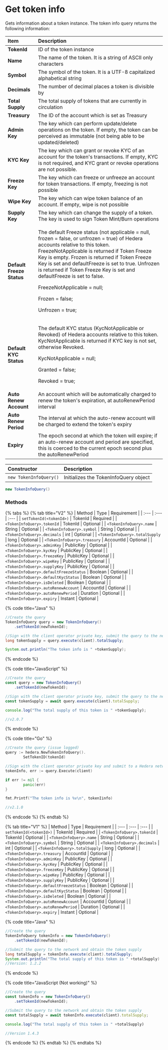# Get token info

Gets information about a token instance. The token info query returns the following information:

<table>
  <thead>
    <tr>
      <th style="text-align:left">Item</th>
      <th style="text-align:left">Description</th>
    </tr>
  </thead>
  <tbody>
    <tr>
      <td style="text-align:left"><b>TokenId</b>
      </td>
      <td style="text-align:left">ID of the token instance</td>
    </tr>
    <tr>
      <td style="text-align:left"><b>Name</b>
      </td>
      <td style="text-align:left">The name of the token. It is a string of ASCII only characters</td>
    </tr>
    <tr>
      <td style="text-align:left"><b>Symbol</b>
      </td>
      <td style="text-align:left">The symbol of the token. It is a UTF-8 capitalized alphabetical string</td>
    </tr>
    <tr>
      <td style="text-align:left"><b>Decimals</b>
      </td>
      <td style="text-align:left">The number of decimal places a token is divisible by</td>
    </tr>
    <tr>
      <td style="text-align:left"><b>Total Supply</b>
      </td>
      <td style="text-align:left">The total supply of tokens that are currently in circulation</td>
    </tr>
    <tr>
      <td style="text-align:left"><b>Treasury</b>
      </td>
      <td style="text-align:left">The ID of the account which is set as Treasury</td>
    </tr>
    <tr>
      <td style="text-align:left"><b>Admin Key</b>
      </td>
      <td style="text-align:left">The key which can perform update/delete operations on the token. If empty,
        the token can be perceived as immutable (not being able to be updated/deleted)</td>
    </tr>
    <tr>
      <td style="text-align:left"><b>KYC Key</b>
      </td>
      <td style="text-align:left">The key which can grant or revoke KYC of an account for the token&apos;s
        transactions. If empty, KYC is not required, and KYC grant or revoke operations
        are not possible.</td>
    </tr>
    <tr>
      <td style="text-align:left"><b>Freeze Key</b>
      </td>
      <td style="text-align:left">The key which can freeze or unfreeze an account for token transactions.
        If empty, freezing is not possible</td>
    </tr>
    <tr>
      <td style="text-align:left"><b>Wipe Key</b>
      </td>
      <td style="text-align:left">The key which can wipe token balance of an account. If empty, wipe is
        not possible</td>
    </tr>
    <tr>
      <td style="text-align:left"><b>Supply Key</b>
      </td>
      <td style="text-align:left">The key which can change the supply of a token. The key is used to sign
        Token Mint/Burn operations</td>
    </tr>
    <tr>
      <td style="text-align:left"><b>Default Freeze Status</b>
      </td>
      <td style="text-align:left">
        <p>The default Freeze status (not applicable = null, frozen = false, or unfrozen
          = true) of Hedera accounts relative to this token.<b> </b>FreezeNotApplicable
          is returned if Token Freeze Key is empty. Frozen is returned if Token Freeze
          Key is set and defaultFreeze is set to true. Unfrozen is returned if Token
          Freeze Key is set and defaultFreeze is set to false.</p>
        <p>FreezeNotApplicable = null;</p>
        <p>Frozen = false;</p>
        <p>Unfrozen = true;</p>
      </td>
    </tr>
    <tr>
      <td style="text-align:left"><b>Default KYC Status</b>
      </td>
      <td style="text-align:left">
        <p>The default KYC status (KycNotApplicable or Revoked) of Hedera accounts
          relative to this token. KycNotApplicable is returned if KYC key is not
          set, otherwise Revoked.</p>
        <p>KycNotApplicable = null;</p>
        <p>Granted = false;</p>
        <p>Revoked = true;</p>
      </td>
    </tr>
    <tr>
      <td style="text-align:left"><b>Auto Renew Account</b>
      </td>
      <td style="text-align:left">An account which will be automatically charged to renew the token&apos;s
        expiration, at autoRenewPeriod interval</td>
    </tr>
    <tr>
      <td style="text-align:left"><b>Auto Renew Period</b>
      </td>
      <td style="text-align:left">The interval at which the auto-renew account will be charged to extend
        the token&apos;s expiry</td>
    </tr>
    <tr>
      <td style="text-align:left"><b>Expiry</b>
      </td>
      <td style="text-align:left">The epoch second at which the token will expire; if an auto-renew account
        and period are specified, this is coerced to the current epoch second plus
        the autoRenewPeriod</td>
    </tr>
  </tbody>
</table>

| Constructor | Description |
| :--- | :--- |
| `new TokenInfoQuery()` | Initializes the TokenInfoQuery object |

```java
new TokenInfoQuery()
```

### Methods

{% tabs %}
{% tab title="V2" %}
| Method | Type | Requirement |
| :--- | :--- | :--- |
| `setTokenId(<tokenId>)` | TokenId | Required |
| `<TokenInfoQuery>.tokenId` | TokenId | Optional |
| `<TokenInfoQuery>.name` | String | Optional |
| `<TokenInfoQuery>.symbol` | String | Optional |
| `<TokenInfoQuery>.decimals` | int | Optional |
| `<TokenInfoQuery>.totalSupply` | long | Optional |
| `<TokenInfoQuery>.treasury` | AccountId | Optional |
| `<TokenInfoQuery>.adminKey` | PublicKey | Optional |
| `<TokenInfoQuery>.kycKey` | PublicKey | Optional |
| `<TokenInfoQuery>.freezeKey` | PublicKey | Optional |
| `<TokenInfoQuery>.wipeKey` | PublicKey | Optional |
| `<TokenInfoQuery>.supplyKey` | PublicKey | Optional |
| `<TokenInfoQuery>.defaultFreezeStatus` | Boolean | Optional |
| `<TokenInfoQuery>.defaultKycStatus` | Boolean | Optional |
| `<TokenInfoQuery>.isDeleted` | Boolean | Optional |
| `<TokenInfoQuery>.autoRenewAccount` | AccountId | Optional |
| `<TokenInfoQuery>.autoRenewPeriod` | Duration | Optional |
| `<TokenInfoQuery>.expiry` | Instant | Optional |

{% code title="Java" %}
```java
//Create the query
TokenInfoQuery query = new TokenInfoQuery()
    .setTokenId(newTokenId);

//Sign with the client operator private key, submit the query to the network and get the token supply
long tokenSupply = query.execute(client).totalSupply;

System.out.println("The token info is " +tokenSupply);

```
{% endcode %}

{% code title="JavaScript" %}
```javascript
//Create the query
const query = new TokenInfoQuery()
    .setTokenId(newTokenId);

//Sign with the client operator private key, submit the query to the network and get the token supply
const tokenSupply = await query.execute(client).totalSupply;

console.log("The total supply of this token is " +tokenSupply);

//v2.0.7
```
{% endcode %}

{% code title="Go" %}
```go
//Create the query (issue logged)
query := hedera.NewTokenInfoQuery().
		SetTokenID(tokenId)

//Sign with the client operator private key and submit to a Hedera network
tokenInfo, err := query.Execute(client)

if err != nil {
		panic(err)
}

fmt.Printf("The token info is %v\n", tokenIinfo)

//v2.1.0
```
{% endcode %}
{% endtab %}

{% tab title="V1" %}
| Method | Type | Requirement |
| :--- | :--- | :--- |
| `setTokenId(<tokenId>)` | TokenId | Required |
| `<TokenInfoQuery>.tokenId` | TokenId | Optional |
| `<TokenInfoQuery>.name` | String | Optional |
| `<TokenInfoQuery>.symbol` | String | Optional |
| `<TokenInfoQuery>.decimals` | int | Optional |
| `<TokenInfoQuery>.totalSupply` | long | Optional |
| `<TokenInfoQuery>.treasury` | AccountId | Optional |
| `<TokenInfoQuery>.adminKey` | PublicKey | Optional |
| `<TokenInfoQuery>.kycKey` | PublicKey | Optional |
| `<TokenInfoQuery>.freezeKey` | PublicKey | Optional |
| `<TokenInfoQuery>.wipeKey` | PublicKey | Optional |
| `<TokenInfoQuery>.supplyKey` | PublicKey | Optional |
| `<TokenInfoQuery>.defaultFreezeStatus` | Boolean | Optional |
| `<TokenInfoQuery>.defaultKycStatus` | Boolean | Optional |
| `<TokenInfoQuery>.isDeleted` | Boolean | Optional |
| `<TokenInfoQuery>.autoRenewAccount` | AccountId | Optional |
| `<TokenInfoQuery>.autoRenewPeriod` | Duration | Optional |
| `<TokenInfoQuery>.expiry` | Instant | Optional |

{% code title="Java" %}
```java
//Create the query
TokenInfoQuery tokenInfo = new TokenInfoQuery()
    .setTokenId(newTokenId);

//Submit the query to the network and obtain the token supply
long totalSupply = tokenInfo.execute(client).totalSupply;
System.out.println("The total supply of this token is " +totalSupply)
//Version: 1.2.2
```
{% endcode %}

{% code title="JavaScript \(Not working\)" %}
```javascript
//Create the query
const tokenInfo = new TokenInfoQuery()
    .setTokenId(newTokenId);

//Submit the query to the network and obtain the token supply
const totalSupply = await tokenInfo.execute(client).totalSupply;

console.log("The total supply of this token is " +totalSupply)

//Version 1.4.3
```
{% endcode %}
{% endtab %}
{% endtabs %}


